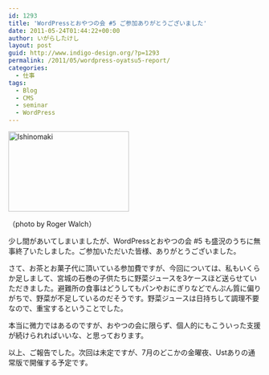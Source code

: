 ```yaml
---
id: 1293
title: 'WordPressとおやつの会 #5 ご参加ありがとうございました'
date: 2011-05-24T01:44:22+00:00
author: いがらしたけし
layout: post
guid: http://www.indigo-design.org/?p=1293
permalink: /2011/05/wordpress-oyatsu5-report/
categories:
  - 仕事
tags:
  - Blog
  - CMS
  - seminar
  - WordPress
---
```

[<img src="http://farm3.static.flickr.com/2723/5709235233_6005af6ece_m.jpg" width="240" height="160" alt="Ishinomaki" />](http://www.flickr.com/photos/rowmuse/5709235233/ "Ishinomaki by filmmaker in japan, on Flickr")
  
（photo by Roger Walch）

少し間があいてしまいましたが、WordPressとおやつの会 #5 も盛況のうちに無事終了いたしました。ご参加いただいた皆様、ありがとうございました。

さて、お茶とお菓子代に頂いている参加費ですが、今回については、私もいくらか足しまして、宮城の石巻の子供たちに野菜ジュースを3ケースほど送らせていただきました。避難所の食事はどうしてもパンやおにぎりなどでんぷん質に偏りがちで、野菜が不足しているのだそうです。野菜ジュースは日持ちして調理不要なので、重宝するということでした。

本当に微力ではあるのですが、おやつの会に限らず、個人的にもこういった支援が続けられればいいな、と思っております。

以上、ご報告でした。次回は未定ですが、7月のどこかの金曜夜、Ustありの通常版で開催する予定です。
